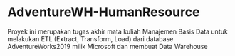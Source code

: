 # AdventureWH-HumanResource
Proyek ini merupakan tugas akhir mata kuliah Manajemen Basis Data untuk melakukan ETL (Extract, Transform, Load) dari database AdventureWorks2019 milik Microsoft dan membuat Data Warehouse
